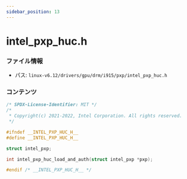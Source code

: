 ```yaml
---
sidebar_position: 13
---
```

# intel_pxp_huc.h

### ファイル情報

- パス: `linux-v6.12/drivers/gpu/drm/i915/pxp/intel_pxp_huc.h`

### コンテンツ

```h
/* SPDX-License-Identifier: MIT */
/*
 * Copyright(c) 2021-2022, Intel Corporation. All rights reserved.
 */

#ifndef __INTEL_PXP_HUC_H__
#define __INTEL_PXP_HUC_H__

struct intel_pxp;

int intel_pxp_huc_load_and_auth(struct intel_pxp *pxp);

#endif /* __INTEL_PXP_HUC_H__ */

```
